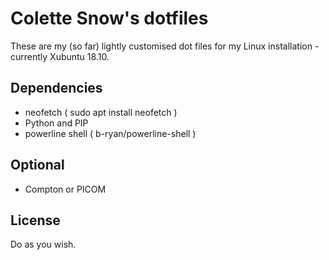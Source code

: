 # Colette Snow's dotfiles

These are my (so far) lightly customised dot files for my Linux installation - currently Xubuntu 18.10.

## Dependencies
* neofetch ( sudo apt install neofetch )
* Python and PIP
* powerline shell ( b-ryan/powerline-shell )

## Optional
* Compton or PICOM

## License
Do as you wish.
